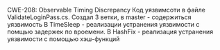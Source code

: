 CWE-208: Observable Timing Discrepancy
Код уязвимсоти в файле ValidateLoginPass.cs.
Создал 3 ветки, в master - содержиться уязвимость
В TimeSleep - реализации устранения уязвимости с помщью задержек по вроемени.
В HashFix - реализация устранения уязвимости с помощью хэш-функций
